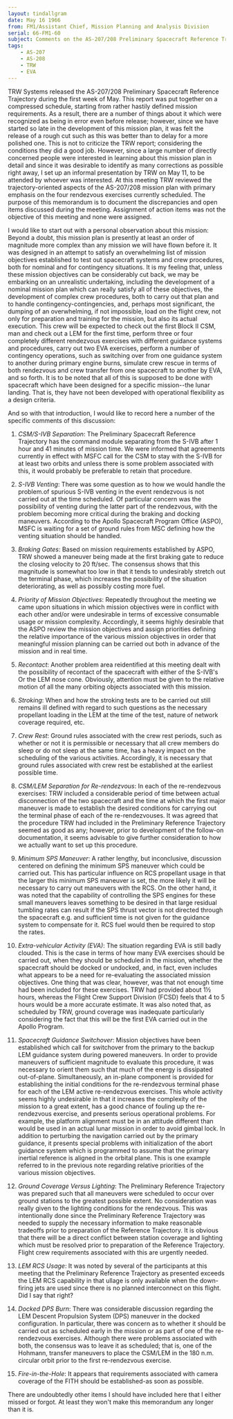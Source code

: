 ```yaml
---
layout: tindallgram
date: May 16 1966
from: FM1/Assistant Chief, Mission Planning and Analysis Division
serial: 66-FM1-60
subject: Comments on the AS-207/208 Preliminary Spacecraft Reference Trajectory
tags:
    - AS-207
    - AS-208
    - TRW
    - EVA
---
```

TRW Systems released the AS-207/208 Preliminary Spacecraft Reference
Trajectory during the first week of May. This report was put together
on a compressed schedule, starting from rather hastily defined mission
requirements. As a result, there are a number of things about it which
were recognized as being in error even before release; however, since
we have started so late in the development of this mission plan, it
was felt the release of a rough cut such as this was better than to
delay for a more polished one. This is not to criticize the TRW report; considering the conditions they did a good job. However, since
a large number of directly concerned people were interested in learning
about this mission plan in detail and since it was desirable to identify
as many corrections as possible right away, I set up an informal presentation by TRW on May 11, to be attended by whoever was interested.
At this meeting TRW reviewed the trajectory-oriented aspects of the
AS-207/208 mission plan with primary emphasis on the four rendezvous
exercises currently scheduled. The purpose of this memorandum is to
document the discrepancies and open items discussed during the meeting.
Assignment of action items was not the objective of this meeting and
none were assigned.

I would like to start out with a personal observation about this mission:
Beyond a doubt, this mission plan is presently at least an order of magnitude 
more complex than any mission we will have flown before it. It
was designed in an attempt to satisfy an overwhelming list of mission
objectives established to test out spacecraft systems and crew procedures, 
both for nominal and for contingency situations. It is my feeling
that, unless these mission objectives can be considerably cut back, we
may be embarking on an unrealistic undertaking, including the development 
of a nominal mission plan which can really satisfy all of these
objectives, the development of complex crew procedures, both to carry
out that plan and to handle contingency-contingencies, and, perhaps
most significant, the dumping of an overwhelming, if not impossible,
load on the flight crew, not only for preparation and training for the
mission, but also its actual execution. This crew will be expected to
check out the first Block II CSM, man and check out a LEM for the first
time, perform three or four completely different rendezvous exercises
with different guidance systems and procedures, carry out two EVA exercises, 
perform a number of contingency operations, such as switching
over from one guidance system to another during primary engine burns,
simulate crew rescue in terms of both rendezvous and crew transfer from
one spacecraft to another by EVA, and so forth. It is to be noted that
all of this is supposed to be done with spacecraft which have been designed for a specific mission--the lunar landing. That is, they have
not been developed with operational flexibility as a design criteria.

And so with that introduction, I would like to record here a number of
the specific comments of this discussion:

1. _CSM/S-IVB Separation_: The Preliminary Spacecraft Reference
Trajectory has the command module separating from the S-IVB after 1 hour
and 41 minutes of mission time. We were informed that agreements currently 
in effect with MSFC call for the CSM to stay with the S-IVB for
at least two orbits and unless there is some problem associated with
this, it would probably be preferable to retain that procedure.

2. _S-IVB Venting_: There was some question as to how we would handle 
the problem.of spurious S-IVB venting in the event rendezvous is
not carried out at the time scheduled. Of particular concern was the
possibility of venting during the latter part of the rendezvous, with
the problem becoming more critical during the braking and docking maneuvers. According to the Apollo Spacecraft Program Office (ASPO), MSFC
is waiting for a set of ground rules from MSC defining how the venting
situation should be handled.

3. _Braking Gates_: Based on mission requirements established by
ASPO, TRW showed a maneuver being made at the first braking gate to
reduce the closing velocity to 20 ft/sec. The consensus shows that
this magnitude is somewhat too low in that it tends to undesirably
stretch out the terminal phase, which increases the possibility of the
situation deteriorating, as well as possibly costing more fuel.

4. _Priority of Mission Objectives_: Repeatedly throughout the meeting 
we came upon situations in which mission objectives were in conflict
with each other and/or were undesirable in terms of excessive consumable
usage or mission complexity. Accordingly, it seems highly desirable
that the ASPO review the mission objectives and assign priorities defining 
the relative importance of the various mission objectives in order
that meaningful mission planning can be carried out both in advance of
the mission and in real time.

5. _Recontact_: Another problem area reidentified at this meeting
dealt with the possibility of recontact of the spacecraft with either
of the S-IVB's Or the LEM nose cone. Obviously, attention must be given
to the relative motion of all the many orbiting objects associated with
this mission.

6. _Stroking_: When and how the stroking tests are to be carried
out still remains ill defined with regard to such questions as the necessary propellant loading in the LEM at the time of the test, nature
of network coverage required, etc.

7. _Crew Rest_: Ground rules associated with the crew rest periods,
such as whether or not it is permissible or necessary that all crew members 
do sleep or do not sleep at the same time, has a heavy impact on
the scheduling of the various activities. Accordingly, it is necessary
that ground rules associated with crew rest be established at the earliest
possible time.

8. _CSM/LEM Separation for Re-rendezvous_: In each of the re-rendezvous exercises: TRW included a considerable period of time between
actual disconnection of the two spacecraft and the time at which the
first major maneuver is made to establish the desired conditions for
carrying out the terminal phase of each of the re-rendezvouses. It
was agreed that the procedure TRW had included in the Preliminary Reference Trajectory seemed as good as any; however, prior to development
of the follow-on documentation, it seems advisable to give further consideration to how we actually want to set up this procedure.

9. _Minimum SPS Maneuver_: A rather lengthy, but inconclusive, discussion 
centered on defining the minimum SPS maneuver which could be
carried out. This has particular influence on RCS propellant usage
in that the larger this minimum SPS maneuver is set, the more likely
it will be necessary to carry out maneuvers with the RCS. On the other
hand, it was noted that the capability of controlling the SPS engines
for these small maneuvers leaves something to be desired in that large
residual tumbling rates can result if the SPS thrust vector is not directed 
through the spacecraft e.g. and sufficient time is not given for
the guidance system to compensate for it. RCS fuel would then be required 
to stop the rates.

10. _Extra-vehicular Activity (EVA)_: The situation regarding EVA
is still badly clouded. This is the case in terms of how many EVA exercises 
should be carried out, when they should be scheduled in the
mission, whether the spacecraft should be docked or undocked, and, in
fact, even includes what appears to be a need for re-evaluating the
associated mission objectives. One thing that was clear, however, was
that not enough time had been included for these exercises. TRW had
provided about 1½ hours, whereas the Flight Crew Support Division (FCSD)
feels that 4 to 5 hours would be a more accurate estimate. It was also
noted that, as scheduled by TRW, ground coverage was inadequate particularly considering the fact that this will be the first EVA carried out
in the Apollo Program.

11. _Spacecraft Guidance Switchover_: Mission objectives have been
established which call for switchover from the primary to the backup
LEM guidance system during powered maneuvers. In order to provide maneuvers 
of sufficient magnitude to evaluate this procedure, it was necessary 
to orient them such that much of the energy is dissipated out-of-plane. 
Simultaneously, an in-plane component is provided for establishing 
the initial conditions for the re-rendezvous terminal phase for
each of the LEM active re-rendezvous exercises. This whole activity
seems highly undesirable in that it increases the complexity of the
mission to a great extent, has a good chance of fouling up the re-rendezvous 
exercise, and presents serious operational problems. For
example, the platform alignment must be in an attitude different than
would be used in an actual lunar mission in order to avoid gimbal lock.
In addition to perturbing the navigation carried out by the primary
guidance, it presents special problems with initialization of the
abort guidance system which is programmed to assume that the primary
inertial reference is aligned in the orbital plane. This is one example 
referred to in the previous note regarding relative priorities of
the various mission objectives.

12. _Ground Coverage Versus Lighting_: The Preliminary Reference
Trajectory was prepared such that all maneuvers were scheduled to occur
over ground stations to the greatest possible extent. No consideration
was really given to the lighting conditions for the rendezvous. This
was intentionally done since the Preliminary Reference Trajectory was
needed to supply the necessary information to make reasonable tradeoffs prior to preparation of the Reference Trajectory. It is obvious
that there will be a direct conflict between station coverage and
lighting which must be resolved prior to preparation of the Reference
Trajectory. Flight crew requirements associated with this are urgently
needed.

13. _LEM RCS Usage_: It was noted by several of the participants at
this meeting that the Preliminary Reference Trajectory as presented exceeds 
the LEM RCS capability in that ullage is only available when the
down-firing jets are used since there is no planned interconnect on
this flight. Did I say that right?

14. _Docked DPS Burn_: There was considerable discussion regarding the
LEM Descent Propulsion System (DPS) maneuver in the docked configuration. 
In particular, there was concern as to whether it should be carried 
out as scheduled early in the mission or as part of one of the
re-rendezvous exercises. Although there were problems associated with
both, the consensus was to leave it as scheduled; that is, one of the
Hohmann, transfer maneuvers to place the CSM/LEM in the 180 n.m. circular orbit prior to the first re-rendezvous exercise.

15. _Fire-in-the-Hole_: It appears that requirements associated with
camera coverage of the FITH should be established-as soon as possible.

There are undoubtedly other items I should have included here that I
either missed or forgot. At least they won't make this memorandum
any longer than it is.

